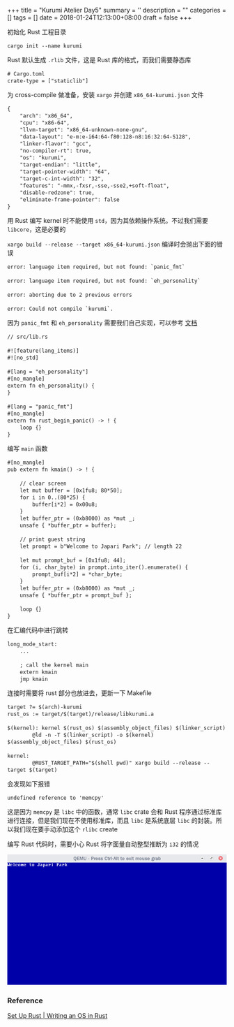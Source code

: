 
+++
title = "Kurumi Atelier Day5"
summary = ''
description = ""
categories = []
tags = []
date = 2018-01-24T12:13:00+08:00
draft = false
+++

初始化 Rust 工程目录

```
cargo init --name kurumi
```

Rust 默认生成 `.rlib` 文件，这是 Rust 库的格式，而我们需要静态库

```
# Cargo.toml
crate-type = ["staticlib"]
```

为 cross-compile 做准备，安装 `xargo` 并创建 `x86_64-kurumi.json` 文件

```
{
    "arch": "x86_64",
    "cpu": "x86-64",
    "llvm-target": "x86_64-unknown-none-gnu",
    "data-layout": "e-m:e-i64:64-f80:128-n8:16:32:64-S128",
    "linker-flavor": "gcc",
    "no-compiler-rt": true,
    "os": "kurumi",
    "target-endian": "little",
    "target-pointer-width": "64",
    "target-c-int-width": "32",
    "features": "-mmx,-fxsr,-sse,-sse2,+soft-float",
    "disable-redzone": true,
    "eliminate-frame-pointer": false
}
```

用 Rust 编写 kernel 时不能使用 `std`，因为其依赖操作系统。不过我们需要 `libcore`，这是必要的

`xargo build --release --target x86_64-kurumi.json` 编译时会抛出下面的错误

```
error: language item required, but not found: `panic_fmt`

error: language item required, but not found: `eh_personality`

error: aborting due to 2 previous errors

error: Could not compile `kurumi`.
```

因为 `panic_fmt` 和 `eh_personality` 需要我们自己实现，可以参考 [文档](https://doc.rust-lang.org/1.11.0/book/no-stdlib.html)

```
// src/lib.rs

#![feature(lang_items)]
#![no_std]

#[lang = "eh_personality"]
#[no_mangle]
extern fn eh_personality() {
}

#[lang = "panic_fmt"]
#[no_mangle]
extern fn rust_begin_panic() -> ! {
    loop {}
}
```

编写 `main` 函数

```
#[no_mangle]
pub extern fn kmain() -> ! {

    // clear screen
    let mut buffer = [0x1fu8; 80*50];
    for i in 0..(80*25) {
        buffer[i*2] = 0x00u8;
    }
    let buffer_ptr = (0xb8000) as *mut _;
    unsafe { *buffer_ptr = buffer};

    // print guest string
    let prompt = b"Welcome to Japari Park"; // length 22

    let mut prompt_buf = [0x1fu8; 44];
    for (i, char_byte) in prompt.into_iter().enumerate() {
        prompt_buf[i*2] = *char_byte;
    }
    let buffer_ptr = (0xb8000) as *mut _;
    unsafe { *buffer_ptr = prompt_buf };

    loop {}
}
```

在汇编代码中进行跳转

```
long_mode_start:
    ...

    ; call the kernel main
    extern kmain
    jmp kmain
```

连接时需要将 rust 部分也放进去，更新一下 Makefile

```
target ?= $(arch)-kurumi
rust_os := target/$(target)/release/libkurumi.a

$(kernel): kernel $(rust_os) $(assembly_object_files) $(linker_script)
        @ld -n -T $(linker_script) -o $(kernel) $(assembly_object_files) $(rust_os)

kernel:
        @RUST_TARGET_PATH="$(shell pwd)" xargo build --release --target $(target)
```

会发现如下报错

```
undefined reference to 'memcpy'
```

这是因为 `memcpy` 是 `libc` 中的函数，通常 `libc` crate 会和 Rust 程序通过标准库进行连接，但是我们现在不使用标准库，而且 `libc` 是系统底层 `libc` 的封装。所以我们现在要手动添加这个 `rlibc` create

编写 Rust 代码时，需要小心 Rust 将字面量自动整型推断为 `i32` 的情况

![](../../images/2018/01/2018-01-23-20-45-53----.png)

### Reference
[Set Up Rust | Writing an OS in Rust](https://os.phil-opp.com/set-up-rust/)

    